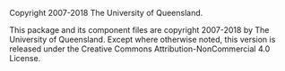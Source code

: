 Copyright 2007-2018 The University of Queensland.

This package and its component files are copyright 2007-2018 by
The University of Queensland.  Except where otherwise noted, this
version is released under the Creative Commons
Attribution-NonCommercial 4.0 License.


